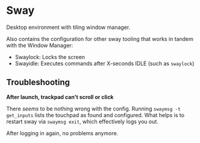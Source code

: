 # Sway

Desktop environment with tiling window manager.

Also contains the configuration for other sway tooling that works in tandem with the Window Manager:

- Swaylock: Locks the screen
- Swayidle: Executes commands after X-seconds IDLE (such as `swaylock`)

## Troubleshooting

**After launch, trackpad can't scroll or click**

There _seems_ to be nothing wrong with the config. Running `swaymsg -t get_inputs` lists the touchpad as found and configured. What helps is to restart sway via `swaymsg exit`, which effectively logs you out.

After logging in again, no problems anymore.
